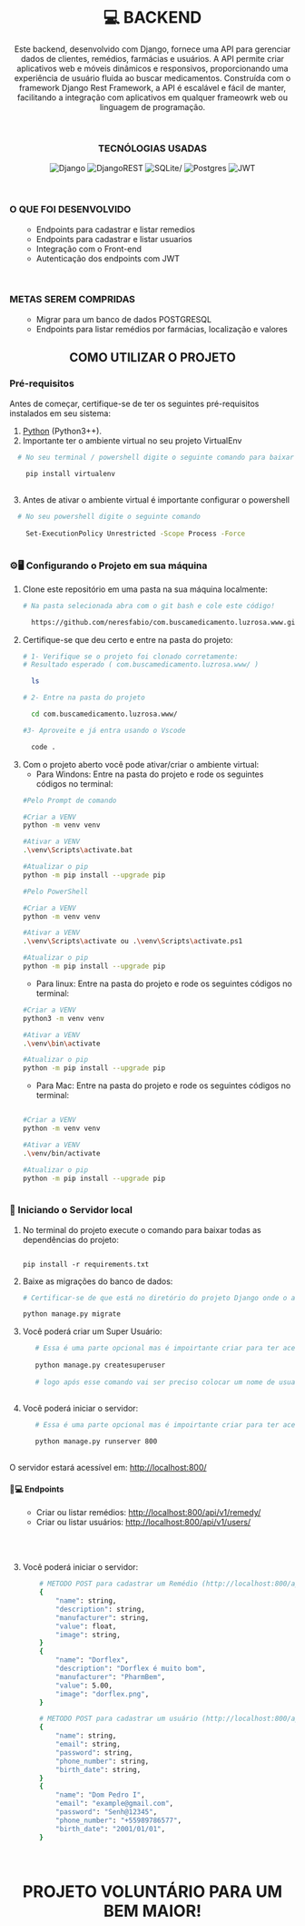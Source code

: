 


<h1 align="center">💻 BACKEND </h1>
<p align="center">
  Este backend, desenvolvido com Django, fornece uma API para gerenciar dados de clientes, remédios, farmácias e usuários. A API permite criar aplicativos web e móveis dinâmicos e responsivos, proporcionando uma experiência de usuário fluida ao buscar medicamentos. Construída com o framework Django Rest Framework, a API é escalável e fácil de manter, facilitando a integração com aplicativos em qualquer frameowrk web ou linguagem de programação.
</p>
<br/>
<h3 align="center">TECNÓLOGIAS USADAS</h2>
<div align="center">

 ![Django](https://img.shields.io/badge/django-%23092E20.svg?style=for-the-badge&logo=django&logoColor=white) ![DjangoREST](https://img.shields.io/badge/DJANGO-REST-ff1709?style=for-the-badge&logo=django&logoColor=white&color=ff1709&labelColor=gray)  ![SQLite](https://img.shields.io/badge/sqlite-%2307405e.svg?style=for-the-badge&logo=sqlite&logoColor=white)/  ![Postgres](https://img.shields.io/badge/postgres-%23316192.svg?style=for-the-badge&logo=postgresql&logoColor=white) ![JWT](https://img.shields.io/badge/JWT-black?style=for-the-badge&logo=JSON%20web%20tokens)
</div>
   

<br/>
<h3>O QUE FOI DESENVOLVIDO</h2>
<ul>
  
- Endpoints para cadastrar e listar remedios
- Endpoints para cadastrar e listar usuarios
- Integração com o Front-end
- Autenticação dos endpoints com JWT

</ul>

<br/>
<h3>METAS SEREM COMPRIDAS</h2>
<ul>
  
  - Migrar para um banco de dados POSTGRESQL
  - Endpoints para listar remédios por farmácias, localização e valores

</ul>


<h2 align="center">COMO UTILIZAR O PROJETO</h2>

### Pré-requisitos

Antes de começar, certifique-se de ter os seguintes pré-requisitos instalados em seu sistema:

1. [Python](https://www.python.org/downloads/) (Python3++).
2. Importante ter o ambiente virtual no seu projeto VirtualEnv 
 ```bash
   # No seu terminal / powershell digite o seguinte comando para baixar a virtualenv
   
     pip install virtualenv
   
   ```
3. Antes de ativar o ambiente virtual é importante configurar o powershell
 ```bash
   # No seu powershell digite o seguinte comando
   
     Set-ExecutionPolicy Unrestricted -Scope Process -Force
   
   ```
### ⚙️🖥️ Configurando o Projeto em sua máquina

1. Clone este repositório em uma pasta na sua máquina localmente:
   ```bash
   # Na pasta selecionada abra com o git bash e cole este código!
   
     https://github.com/neresfabio/com.buscamedicamento.luzrosa.www.git
   
   ```
2. Certifique-se que deu certo e entre na pasta do projeto:
    ```bash
    # 1- Verifique se o projeto foi clonado corretamente:
    # Resultado esperado ( com.buscamedicamento.luzrosa.www/ )
    
      ls

    # 2- Entre na pasta do projeto
    
      cd com.buscamedicamento.luzrosa.www/

    #3- Aproveite e já entra usando o Vscode

      code .

    
   ```
3. Com o projeto aberto você pode ativar/criar o ambiente virtual:
   - Para Windons:
Entre na pasta do projeto e rode os seguintes códigos no terminal:
    ```bash
    #Pelo Prompt de comando
    
    #Criar a VENV
    python -m venv venv
    
    #Ativar a VENV
    .\venv\Scripts\activate.bat
    
    #Atualizar o pip
    python -m pip install --upgrade pip

    #Pelo PowerShell

    #Criar a VENV
    python -m venv venv

    #Ativar a VENV
    .\venv\Scripts\activate ou .\venv\Scripts\activate.ps1

    #Atualizar o pip
    python -m pip install --upgrade pip
    
   ```
   - Para linux:
Entre na pasta do projeto e rode os seguintes códigos no terminal:
    ```bash
    #Criar a VENV 
    python3 -m venv venv

    #Ativar a VENV
    .\venv\bin\activate

    #Atualizar o pip
    python -m pip install --upgrade pip
    
   ```
   - Para Mac:
Entre na pasta do projeto e rode os seguintes códigos no terminal:
    ```bash

    #Criar a VENV
    python -m venv venv

    #Ativar a VENV
    .\venv/bin/activate

    #Atualizar o pip
    python -m pip install --upgrade pip
        
   ```
    
### 🚩 Iniciando o Servidor local
1. No terminal do projeto execute o comando para baixar todas as dependências do projeto:
   ```text
   
   pip install -r requirements.txt
   
   ```
2. Baixe as migrações do banco de dados:
   ```bash
   # Certificar-se de que está no diretório do projeto Django onde o arquivo manage.py está localizado
   
   python manage.py migrate
   
   ```
3. Você poderá criar um Super Usuário:
   ```bash
      # Essa é uma parte opcional mas é impoirtante criar para ter acesso a parte de admin do django
     
      python manage.py createsuperuser
  
      # logo após esse comando vai ser preciso colocar um nome de usuario, email(opcional) e senha.
  
   ```
3. Você poderá iniciar o servidor:
   ```bash
      # Essa é uma parte opcional mas é impoirtante criar para ter acesso a parte de admin do django
     
      python manage.py runserver 800
  
   ```
  O servidor estará acessível em: [http://localhost:800/](http://localhost:800/) 
  
  #### 🚩💻 Endpoints
  <ul> 
  
  - Criar ou listar remédios: [http://localhost:800/api/v1/remedy/](http://localhost:800/api/v1/remedy/) 
  - Criar ou listar usuários: [http://localhost:800/api/v1/users/](http://localhost:800/api/v1/users/)

  </ul>

<br/>
<br/>

3. Você poderá iniciar o servidor:
    
    ```bash
        # METODO POST para cadastrar um Remédio (http://localhost:800/api/v1/remedy/)
        {
            "name": string,
            "description": string,
            "manufacturer": string,
            "value": float,
            "image": string,
        } 
        {
            "name": "Dorflex",
            "description": "Dorflex é muito bom",
            "manufacturer": "PharmBem",
            "value": 5.00,
            "image": "dorflex.png",
        } 
    ```
    ```bash
        # METODO POST para cadastrar um usuário (http://localhost:800/api/v1/users/)
        {
            "name": string,
            "email": string,
            "password": string,
            "phone_number": string,
            "birth_date": string,
        }
        {
            "name": "Dom Pedro I",
            "email": "example@gmail.com",
            "password": "Senh@12345",
            "phone_number": "+55989786577",
            "birth_date": "2001/01/01",
        }
    ```
    
<br/>



<h1 align="center">PROJETO VOLUNTÁRIO PARA UM BEM MAIOR!</h1>


